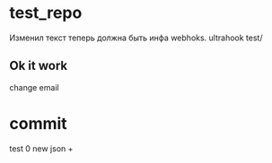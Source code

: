 # test_repo
Изменил текст теперь должна быть инфа webhoks.
ultrahook test/
## Ok it work
change email 
# commit 
test 0
new json 
+
